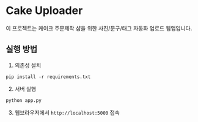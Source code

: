 # Cake Uploader

이 프로젝트는 케이크 주문제작 샵을 위한 사진/문구/태그 자동화 업로드 웹앱입니다.

## 실행 방법

1. 의존성 설치
```
pip install -r requirements.txt
```
2. 서버 실행
```
python app.py
```
3. 웹브라우저에서 `http://localhost:5000` 접속 